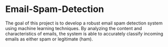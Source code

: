 # Email-Spam-Detection
The goal of this project is to develop a robust email spam detection system using machine
learning techniques. By analyzing the content and characteristics of emails, the system is able to accurately classify incoming emails as either spam or legitimate (ham).

